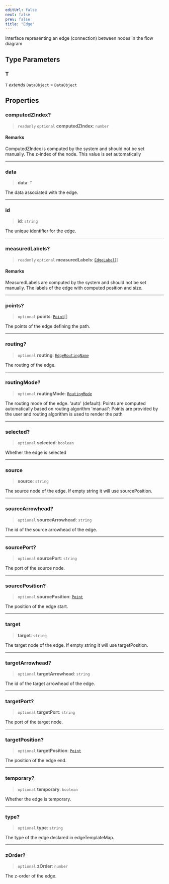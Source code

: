 ```yaml
---
editUrl: false
next: false
prev: false
title: "Edge"
---
```


Interface representing an edge (connection) between nodes in the flow diagram

## Type Parameters

### T

`T` *extends* `DataObject` = `DataObject`

## Properties

### computedZIndex?

> `readonly` `optional` **computedZIndex**: `number`

#### Remarks

ComputedZIndex is computed by the system and should not be set manually.
The z-index of the node. This value is set automatically

***

### data

> **data**: `T`

The data associated with the edge.

***

### id

> **id**: `string`

The unique identifier for the edge.

***

### measuredLabels?

> `readonly` `optional` **measuredLabels**: [`EdgeLabel`](/docs/api/types/edgelabel/)[]

#### Remarks

MeasuredLabels are computed by the system and should not be set manually.
The labels of the edge with computed position and size.

***

### points?

> `optional` **points**: [`Point`](/docs/api/types/point/)[]

The points of the edge defining the path.

***

### routing?

> `optional` **routing**: [`EdgeRoutingName`](/docs/api/types/edgeroutingname/)

The routing of the edge.

***

### routingMode?

> `optional` **routingMode**: [`RoutingMode`](/docs/api/types/routingmode/)

The routing mode of the edge.
'auto' (default): Points are computed automatically based on routing algorithm
'manual': Points are provided by the user and routing algorithm is used to render the path

***

### selected?

> `optional` **selected**: `boolean`

Whether the edge is selected

***

### source

> **source**: `string`

The source node of the edge. If empty string it will use sourcePosition.

***

### sourceArrowhead?

> `optional` **sourceArrowhead**: `string`

The id of the source arrowhead of the edge.

***

### sourcePort?

> `optional` **sourcePort**: `string`

The port of the source node.

***

### sourcePosition?

> `optional` **sourcePosition**: [`Point`](/docs/api/types/point/)

The position of the edge start.

***

### target

> **target**: `string`

The target node of the edge. If empty string it will use targetPosition.

***

### targetArrowhead?

> `optional` **targetArrowhead**: `string`

The id of the target arrowhead of the edge.

***

### targetPort?

> `optional` **targetPort**: `string`

The port of the target node.

***

### targetPosition?

> `optional` **targetPosition**: [`Point`](/docs/api/types/point/)

The position of the edge end.

***

### temporary?

> `optional` **temporary**: `boolean`

Whether the edge is temporary.

***

### type?

> `optional` **type**: `string`

The type of the edge declared in edgeTemplateMap.

***

### zOrder?

> `optional` **zOrder**: `number`

The z-order of the edge.
